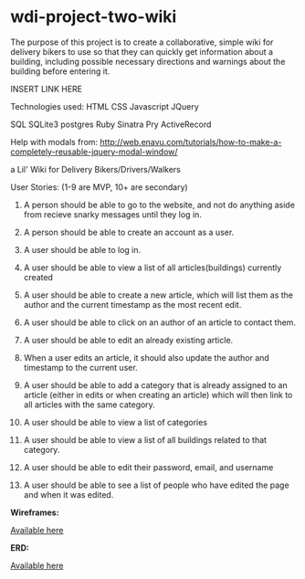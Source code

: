 # wdi-project-two-wiki

The purpose of this project is to create a collaborative, simple wiki for delivery bikers to use so that they can quickly get information about a building, including possible necessary directions and warnings about the building before entering it.

INSERT LINK HERE

Technologies used:
HTML
CSS
Javascript
JQuery

SQL
SQLite3
postgres
Ruby
Sinatra
Pry
ActiveRecord

Help with modals from:
http://web.enavu.com/tutorials/how-to-make-a-completely-reusable-jquery-modal-window/


a Lil' Wiki for Delivery Bikers/Drivers/Walkers

User Stories:
(1-9 are MVP, 10+ are secondary)
1. A person should be able to go to the website, and not do anything aside from recieve snarky messages until they log in.

2. A person should be able to create an account as a user.

3. A user should be able to log in.

4. A user should be able to view a list of all articles(buildings) currently created

5. A user should be able to create a new article, which will list them as the author and the current timestamp as the most recent edit.

6. A user should be able to click on an author of an article to contact them.

7. A user should be able to edit an already existing article.

8. When a user edits an article, it should also update the author and timestamp to the current user. 

9. A user should be able to add a category that is already assigned to an article (either in edits or when creating an article) which will then link to all articles with the same category.

10. A user should be able to view a list of categories

11. A user should be able to view a list of all buildings related to that category.

12. A user should be able to edit their password, email, and username

13. A user should be able to see a list of people who have edited the page and when it was edited.

**Wireframes:**

<a href="/psudocode/wireframes.md">Available here</a>


**ERD:**

<a href="/psudocode/wikiERD.md">Available here</a>
